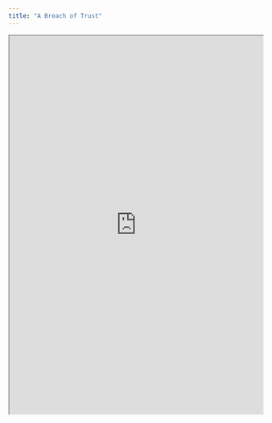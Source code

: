 ```yaml
---
title: "A Breach of Trust"
---
```




<iframe height="750" width="100%" src="https://ewelton.github.io/ktest/wiki.html#A%20Breach%20of%20Trust"></iframe>
